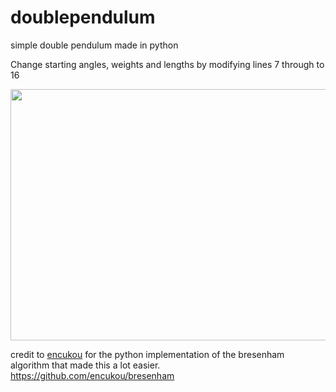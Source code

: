 # doublependulum
simple double pendulum made in python

Change starting angles, weights and lengths by modifying lines 7 through to 16

<img src="https://media.giphy.com/media/1xm0152HAAL2N6jGjU/giphy.gif" width="720" height="402"/>

credit to [encukou](https://github.com/encukou) for the python implementation of the bresenham algorithm that made this a lot easier.
https://github.com/encukou/bresenham
